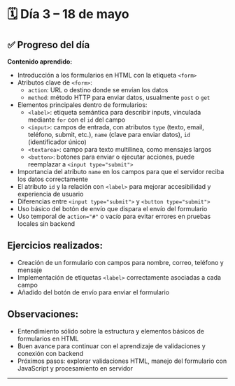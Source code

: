 # 🗓 Día 3 – 18 de mayo

## ✅ Progreso del día

**Contenido aprendido:**

- Introducción a los formularios en HTML con la etiqueta `<form>`
- Atributos clave de `<form>`:
  - `action`: URL o destino donde se envían los datos
  - `method`: método HTTP para enviar datos, usualmente `post` o `get`
- Elementos principales dentro de formularios:
  - `<label>`: etiqueta semántica para describir inputs, vinculada mediante `for` con el `id` del campo
  - `<input>`: campos de entrada, con atributos `type` (texto, email, teléfono, submit, etc.), `name` (clave para enviar datos), `id` (identificador único)
  - `<textarea>`: campo para texto multilinea, como mensajes largos
  - `<button>`: botones para enviar o ejecutar acciones, puede reemplazar a `<input type="submit">`
- Importancia del atributo `name` en los campos para que el servidor reciba los datos correctamente
- El atributo `id` y la relación con `<label>` para mejorar accesibilidad y experiencia de usuario
- Diferencias entre `<input type="submit">` y `<button type="submit">`
- Uso básico del botón de envío que dispara el envío del formulario
- Uso temporal de `action="#"` o vacío para evitar errores en pruebas locales sin backend

## Ejercicios realizados:

- Creación de un formulario con campos para nombre, correo, teléfono y mensaje
- Implementación de etiquetas `<label>` correctamente asociadas a cada campo
- Añadido del botón de envío para enviar el formulario

## Observaciones:

- Entendimiento sólido sobre la estructura y elementos básicos de formularios en HTML
- Buen avance para continuar con el aprendizaje de validaciones y conexión con backend
- Próximos pasos: explorar validaciones HTML, manejo del formulario con JavaScript y procesamiento en servidor

---

